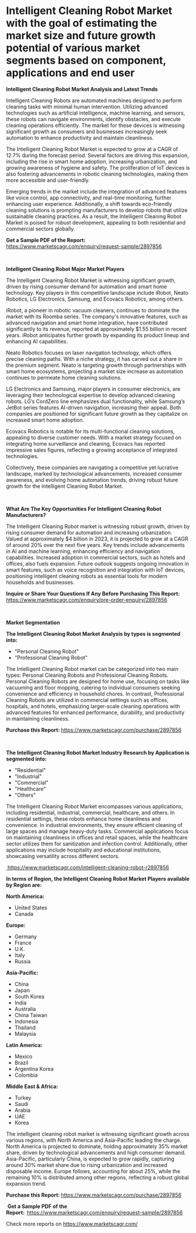 <p><h1>Intelligent Cleaning Robot Market with the goal of estimating the market size and future growth potential of various market segments based on component, applications and end user</h1></p><p><strong>Intelligent Cleaning Robot Market Analysis and Latest Trends</strong></p>
<p><p>Intelligent Cleaning Robots are automated machines designed to perform cleaning tasks with minimal human intervention. Utilizing advanced technologies such as artificial intelligence, machine learning, and sensors, these robots can navigate environments, identify obstacles, and execute cleaning operations efficiently. The market for these devices is witnessing significant growth as consumers and businesses increasingly seek automation to enhance productivity and maintain cleanliness.</p><p>The Intelligent Cleaning Robot Market is expected to grow at a CAGR of 12.7% during the forecast period. Several factors are driving this expansion, including the rise in smart home adoption, increasing urbanization, and growing awareness of hygiene and safety. The proliferation of IoT devices is also fostering advancements in robotic cleaning technologies, making them more accessible and user-friendly.</p><p>Emerging trends in the market include the integration of advanced features like voice control, app connectivity, and real-time monitoring, further enhancing user experience. Additionally, a shift towards eco-friendly cleaning solutions is prompting manufacturers to develop robots that utilize sustainable cleaning practices. As a result, the Intelligent Cleaning Robot Market is poised for robust development, appealing to both residential and commercial sectors globally.</p></p>
<p><strong>Get a Sample PDF of the Report:&nbsp;</strong> <a href="https://www.marketscagr.com/enquiry/request-sample/2897856?utm_campaign=3321&utm_medium=2&utm_source=Github&utm_content=ia&utm_term=15032025&utm_id=intelligent-cleaning-robot">https://www.marketscagr.com/enquiry/request-sample/2897856</a></p>
<p>&nbsp;</p>
<p><strong>Intelligent Cleaning Robot Major Market Players</strong></p>
<p><p>The Intelligent Cleaning Robot Market is witnessing significant growth, driven by rising consumer demand for automation and smart home technology. Key players in this competitive landscape include iRobot, Neato Robotics, LG Electronics, Samsung, and Ecovacs Robotics, among others.</p><p>iRobot, a pioneer in robotic vacuum cleaners, continues to dominate the market with its Roomba series. The company's innovative features, such as advanced navigation and smart home integration, have contributed significantly to its revenue, reported at approximately $1.55 billion in recent years. iRobot anticipates further growth by expanding its product lineup and enhancing AI capabilities.</p><p>Neato Robotics focuses on laser navigation technology, which offers precise cleaning paths. With a niche strategy, it has carved out a share in the premium segment. Neato is targeting growth through partnerships with smart home ecosystems, projecting a market size increase as automation continues to permeate home cleaning solutions.</p><p>LG Electronics and Samsung, major players in consumer electronics, are leveraging their technological expertise to develop advanced cleaning robots. LG’s CordZero line emphasizes dual functionality, while Samsung’s JetBot series features AI-driven navigation, increasing their appeal. Both companies are positioned for significant future growth as they capitalize on increased smart home adoption.</p><p>Ecovacs Robotics is notable for its multi-functional cleaning solutions, appealing to diverse customer needs. With a market strategy focused on integrating home surveillance and cleaning, Ecovacs has reported impressive sales figures, reflecting a growing acceptance of integrated technologies.</p><p>Collectively, these companies are navigating a competitive yet lucrative landscape, marked by technological advancements, increased consumer awareness, and evolving home automation trends, driving robust future growth for the Intelligent Cleaning Robot Market.</p></p>
<p>&nbsp;</p>
<p><strong>What Are The Key Opportunities For Intelligent Cleaning Robot Manufacturers?</strong></p>
<p><p>The Intelligent Cleaning Robot market is witnessing robust growth, driven by rising consumer demand for automation and increasing urbanization. Valued at approximately $4 billion in 2023, it is projected to grow at a CAGR of around 20% over the next five years. Key trends include advancements in AI and machine learning, enhancing efficiency and navigation capabilities. Increased adoption in commercial sectors, such as hotels and offices, also fuels expansion. Future outlook suggests ongoing innovation in smart features, such as voice recognition and integration with IoT devices, positioning intelligent cleaning robots as essential tools for modern households and businesses.</p></p>
<p><strong>Inquire or Share Your Questions If Any Before Purchasing This Report:</strong> <a href="https://www.marketscagr.com/enquiry/pre-order-enquiry/2897856?utm_campaign=3321&utm_medium=2&utm_source=Github&utm_content=ia&utm_term=15032025&utm_id=intelligent-cleaning-robot">https://www.marketscagr.com/enquiry/pre-order-enquiry/2897856</a></p>
<p>&nbsp;</p>
<p><strong>Market Segmentation</strong></p>
<p><strong>The Intelligent Cleaning Robot Market Analysis by types is segmented into:</strong></p>
<p><ul><li>"Personal Cleaning Robot"</li><li>"Professional Cleaning Robot"</li></ul></p>
<p><p>The Intelligent Cleaning Robot market can be categorized into two main types: Personal Cleaning Robots and Professional Cleaning Robots. Personal Cleaning Robots are designed for home use, focusing on tasks like vacuuming and floor mopping, catering to individual consumers seeking convenience and efficiency in household chores. In contrast, Professional Cleaning Robots are utilized in commercial settings such as offices, hospitals, and hotels, emphasizing larger-scale cleaning operations with advanced features for enhanced performance, durability, and productivity in maintaining cleanliness.</p></p>
<p><strong>Purchase this Report:&nbsp;</strong><a href="https://www.marketscagr.com/purchase/2897856?utm_campaign=3321&utm_medium=2&utm_source=Github&utm_content=ia&utm_term=15032025&utm_id=intelligent-cleaning-robot">https://www.marketscagr.com/purchase/2897856</a></p>
<p>&nbsp;</p>
<p><strong>The Intelligent Cleaning Robot Market Industry Research by Application is segmented into:</strong></p>
<p><ul><li>"Residential"</li><li>"Industrial"</li><li>"Commercial"</li><li>"Healthcare"</li><li>"Others"</li></ul></p>
<p><p>The Intelligent Cleaning Robot Market encompasses various applications, including residential, industrial, commercial, healthcare, and others. In residential settings, these robots enhance home cleanliness and convenience. In industrial environments, they ensure efficient cleaning of large spaces and manage heavy-duty tasks. Commercial applications focus on maintaining cleanliness in offices and retail spaces, while the healthcare sector utilizes them for sanitization and infection control. Additionally, other applications may include hospitality and educational institutions, showcasing versatility across different sectors.</p></p>
<p><a href="https://www.marketscagr.com/intelligent-cleaning-robot-r2897856?utm_campaign=3321&utm_medium=2&utm_source=Github&utm_content=ia&utm_term=15032025&utm_id=intelligent-cleaning-robot">&nbsp;https://www.marketscagr.com/intelligent-cleaning-robot-r2897856</a></p>
<p><strong>In terms of Region, the Intelligent Cleaning Robot Market Players available by Region are:</strong></p>
<p>
    <p> <strong> North America: </strong>
        <ul>
            <li>United States</li>
            <li>Canada</li>
        </ul>
        </p> 
    <p> <strong> Europe: </strong>
        <ul>
            <li>Germany</li>
            <li>France</li>
            <li>U.K.</li>
            <li>Italy</li>
            <li>Russia</li>
        </ul>
        </p> 
    <p> <strong> Asia-Pacific: </strong>
        <ul>
            <li>China</li>
            <li>Japan</li>
            <li>South Korea</li>
            <li>India</li>
            <li>Australia</li>
            <li>China Taiwan</li>
            <li>Indonesia</li>
            <li>Thailand</li>
            <li>Malaysia</li>
        </ul>
        </p> 
    <p> <strong> Latin America: </strong>
        <ul>
            <li>Mexico</li>
            <li>Brazil</li>
            <li>Argentina Korea</li>
            <li>Colombia</li>
        </ul>
        </p> 
    <p> <strong> Middle East & Africa: </strong>
        <ul>
            <li>Turkey</li>
            <li>Saudi</li>
            <li>Arabia</li>
            <li>UAE</li>
            <li>Korea</li>
        </ul>
    </p>
    </p>
<p><p>The intelligent cleaning robot market is witnessing significant growth across various regions, with North America and Asia-Pacific leading the charge. North America is projected to dominate, holding approximately 35% market share, driven by technological advancements and high consumer demand. Asia-Pacific, particularly China, is expected to grow rapidly, capturing around 30% market share due to rising urbanization and increased disposable income. Europe follows, accounting for about 25%, while the remaining 10% is distributed among other regions, reflecting a robust global expansion trend.</p></p>
<p><strong>Purchase this Report: </strong><a href="https://www.marketscagr.com/purchase/2897856?utm_campaign=3321&utm_medium=2&utm_source=Github&utm_content=ia&utm_term=15032025&utm_id=intelligent-cleaning-robot">https://www.marketscagr.com/purchase/2897856</a></p>
<p>&nbsp;<strong>Get a Sample PDF of the Report:&nbsp;&nbsp;</strong><a href="https://www.marketscagr.com/enquiry/request-sample/2897856?utm_campaign=3321&utm_medium=2&utm_source=Github&utm_content=ia&utm_term=15032025&utm_id=intelligent-cleaning-robot">https://www.marketscagr.com/enquiry/request-sample/2897856</a></p>
<p><strong></strong></p>
<p>Check more reports on <a href="https://www.marketscagr.com/?utm_campaign=3321&utm_medium=2&utm_source=Github&utm_content=ia&utm_term=15032025&utm_id=intelligent-cleaning-robot">https://www.marketscagr.com/</a></p>